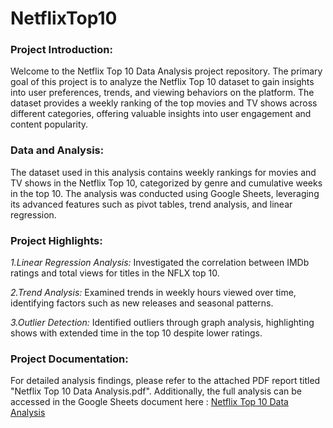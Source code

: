 # NetflixTop10

<h3>Project Introduction:</h3>

Welcome to the Netflix Top 10 Data Analysis project repository. The primary goal of this project is to analyze the Netflix Top 10 dataset to gain insights into user preferences, trends, and viewing behaviors on the platform. The dataset provides a weekly ranking of the top movies and TV shows across different categories, offering valuable insights into user engagement and content popularity.

<h3>Data and Analysis:</h3>

The dataset used in this analysis contains weekly rankings for movies and TV shows in the Netflix Top 10, categorized by genre and cumulative weeks in the top 10. The analysis was conducted using Google Sheets, leveraging its advanced features such as pivot tables, trend analysis, and linear regression.

<h3>Project Highlights:</h3>

_1.Linear Regression Analysis:_ Investigated the correlation between IMDb ratings and total views for titles in the NFLX top 10.

_2.Trend Analysis:_ Examined trends in weekly hours viewed over time, identifying factors such as new releases and seasonal patterns.

_3.Outlier Detection:_ Identified outliers through graph analysis, highlighting shows with extended time in the top 10 despite lower ratings.

<h3>Project Documentation:</h3>

For detailed analysis findings, please refer to the attached PDF report titled "Netflix Top 10 Data Analysis.pdf". Additionally, the full analysis can be accessed in the Google Sheets document here : [Netflix Top 10 Data Analysis](https://docs.google.com/spreadsheets/d/1N73_VcEyjIql6lJz_CIePIQGxG9Ls-ep/edit#gid=1245800100)


